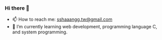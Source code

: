 ### Hi there 👋
- 📫 How to reach me: sshaaangg.tw@gmail.com
- 🌱 I’m currently learning web development, programming language C, and system programming.
<!-- - My Linkedin profile: www.linkedin.com/in/shang-chun
- My HackMD profle: https://hackmd.io/@sShaAanGg -->
<!--
**sShaAanGg/sShaAanGg** is a ✨ _special_ ✨ repository because its `README.md` (this file) appears on your GitHub profile.

Here are some ideas to get you started:

- 🔭 I’m currently working on ...
- 🌱 I’m currently learning ...
- 👯 I’m looking to collaborate on ...
- 🤔 I’m looking for help with ...
- 💬 Ask me about ...
- 📫 How to reach me: ...
- 😄 Pronouns: ...
- ⚡ Fun fact: ...
-->
